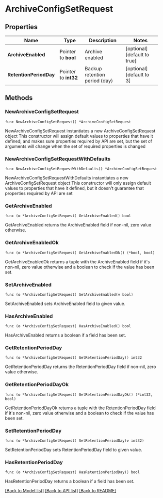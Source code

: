 # ArchiveConfigSetRequest

## Properties

Name | Type | Description | Notes
------------ | ------------- | ------------- | -------------
**ArchiveEnabled** | Pointer to **bool** | Archive enabled | [optional] [default to true]
**RetentionPeriodDay** | Pointer to **int32** | Backup retention period (day) | [optional] [default to 3]

## Methods

### NewArchiveConfigSetRequest

`func NewArchiveConfigSetRequest() *ArchiveConfigSetRequest`

NewArchiveConfigSetRequest instantiates a new ArchiveConfigSetRequest object
This constructor will assign default values to properties that have it defined,
and makes sure properties required by API are set, but the set of arguments
will change when the set of required properties is changed

### NewArchiveConfigSetRequestWithDefaults

`func NewArchiveConfigSetRequestWithDefaults() *ArchiveConfigSetRequest`

NewArchiveConfigSetRequestWithDefaults instantiates a new ArchiveConfigSetRequest object
This constructor will only assign default values to properties that have it defined,
but it doesn't guarantee that properties required by API are set

### GetArchiveEnabled

`func (o *ArchiveConfigSetRequest) GetArchiveEnabled() bool`

GetArchiveEnabled returns the ArchiveEnabled field if non-nil, zero value otherwise.

### GetArchiveEnabledOk

`func (o *ArchiveConfigSetRequest) GetArchiveEnabledOk() (*bool, bool)`

GetArchiveEnabledOk returns a tuple with the ArchiveEnabled field if it's non-nil, zero value otherwise
and a boolean to check if the value has been set.

### SetArchiveEnabled

`func (o *ArchiveConfigSetRequest) SetArchiveEnabled(v bool)`

SetArchiveEnabled sets ArchiveEnabled field to given value.

### HasArchiveEnabled

`func (o *ArchiveConfigSetRequest) HasArchiveEnabled() bool`

HasArchiveEnabled returns a boolean if a field has been set.

### GetRetentionPeriodDay

`func (o *ArchiveConfigSetRequest) GetRetentionPeriodDay() int32`

GetRetentionPeriodDay returns the RetentionPeriodDay field if non-nil, zero value otherwise.

### GetRetentionPeriodDayOk

`func (o *ArchiveConfigSetRequest) GetRetentionPeriodDayOk() (*int32, bool)`

GetRetentionPeriodDayOk returns a tuple with the RetentionPeriodDay field if it's non-nil, zero value otherwise
and a boolean to check if the value has been set.

### SetRetentionPeriodDay

`func (o *ArchiveConfigSetRequest) SetRetentionPeriodDay(v int32)`

SetRetentionPeriodDay sets RetentionPeriodDay field to given value.

### HasRetentionPeriodDay

`func (o *ArchiveConfigSetRequest) HasRetentionPeriodDay() bool`

HasRetentionPeriodDay returns a boolean if a field has been set.


[[Back to Model list]](../README.md#documentation-for-models) [[Back to API list]](../README.md#documentation-for-api-endpoints) [[Back to README]](../README.md)


